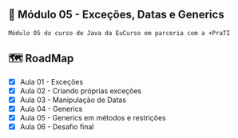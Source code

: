 ## 📖 Módulo 05 - Exceções, Datas e Generics

    Módulo 05 do curso de Java da EuCurso em parceria com a +PraTI

## 🗺 RoadMap

- [x] Aula 01 - Exceções
- [x] Aula 02 - Criando próprias exceções
- [x] Aula 03 - Manipulação de Datas
- [x] Aula 04 - Generics
- [x] Aula 05 - Generics em métodos e restrições
- [x] Aula 06 - Desafio final